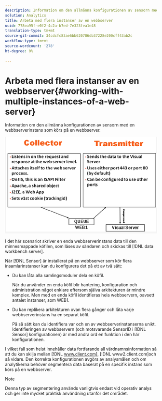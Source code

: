 ```yaml
---
description: Information om den allmänna konfigurationen av sensorn med en webbserverinstans som körs på en webbserver.
solution: Analytics
title: Arbeta med flera instanser av en webbserver
uuid: 778ea95f-e0f2-4c2a-b7ed-7e323fea1e48
translation-type: tm+mt
source-git-commit: 34cdcfc83ae6bb620706db37228e200cff43ab2c
workflow-type: tm+mt
source-wordcount: '278'
ht-degree: 0%

---
```



# Arbeta med flera instanser av en webbserver{#working-with-multiple-instances-of-a-web-server}

Information om den allmänna konfigurationen av sensorn med en webbserverinstans som körs på en webbserver.

![](assets/web_inst.png)

I det här scenariot skriver en enda webbserverinstans data till den minnesmappade köfilen, som läses av sändaren och skickas till [!DNL data workbench server].

När [!DNL Sensor] är installerat på en webbserver som kör flera insamlarinstanser kan du konfigurera det på ett av två sätt:

* Du kan låta alla samlingsmoduler dela en köfil.

   När du använder en enda köfil blir hantering, konfiguration och administration något enklare eftersom själva arkitekturen är mindre komplex. Men med en enda köfil identifieras hela webbservern, oavsett antalet instanser, som WEB1.

* Du kan replikera arkitekturen ovan flera gånger och låta varje webbserverinstans ha en separat köfil.

   På så sätt kan du identifiera var och en av webbserverinstanserna unikt. Identifieringen av webbservern (och motsvarande SensorID i [!DNL Sensor] konfigurationen) är med andra ord en funktion i den här konfigurationen.

I vilket fall som helst innehåller data fortfarande all värdnamnsinformation så att du kan skilja mellan [!DNL www.client.com], [!DNL www2.client.com]och så vidare. Den korrekta konfigurationen avgörs av analysmålen och om analytikerna behöver segmentera data baserat på en specifik instans som körs på en webbserver.

>[!NOTE]
>
>Denna typ av segmentering används vanligtvis endast vid operativ analys och ger inte mycket praktisk användning utanför det området.

